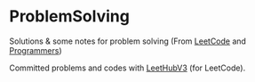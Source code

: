 # ProblemSolving

Solutions & some notes for problem solving (From [LeetCode](https://leetcode.com/) and [Programmers](https://school.programmers.co.kr/learn/challenges))

Committed problems and codes with [LeetHubV3](https://github.com/raphaelheinz/LeetHub-3.0) (for LeetCode).
